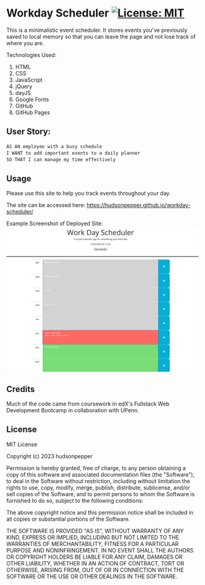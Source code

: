 # Workday Scheduler [![License: MIT](https://img.shields.io/badge/License-MIT-yellow.svg)](https://opensource.org/licenses/MIT)

This is a minimalistic event scheduler. It stores events you've previously saved to local memory so that you can leave the page and not lose track of where you are. 

Technologies Used:
1. HTML
2. CSS
3. JavaScript
4. jQuery
5. dayJS
6. Google Fonts
7. GitHub
8. GitHub Pages

## User Story:
```md
AS AN employee with a busy schedule
I WANT to add important events to a daily planner
SO THAT I can manage my time effectively
```

## Usage
Please use this site to help you track events throughout your day. 


The site can be accessed here: https://hudsonpepper.github.io/workday-scheduler/

Example Screenshot of Deployed Site:
![Screenshot of ](./assets/images/Screenshot_Event-Scheduler.png "Screenshot")


## Credits

Much of the code came from coursework in edX's Fullstack Web Development Bootcamp in collaboration with UPenn.

## License
MIT License

Copyright (c) 2023 hudsonpepper

Permission is hereby granted, free of charge, to any person obtaining a copy
of this software and associated documentation files (the "Software"), to deal
in the Software without restriction, including without limitation the rights
to use, copy, modify, merge, publish, distribute, sublicense, and/or sell
copies of the Software, and to permit persons to whom the Software is
furnished to do so, subject to the following conditions:

The above copyright notice and this permission notice shall be included in all
copies or substantial portions of the Software.

THE SOFTWARE IS PROVIDED "AS IS", WITHOUT WARRANTY OF ANY KIND, EXPRESS OR
IMPLIED, INCLUDING BUT NOT LIMITED TO THE WARRANTIES OF MERCHANTABILITY,
FITNESS FOR A PARTICULAR PURPOSE AND NONINFRINGEMENT. IN NO EVENT SHALL THE
AUTHORS OR COPYRIGHT HOLDERS BE LIABLE FOR ANY CLAIM, DAMAGES OR OTHER
LIABILITY, WHETHER IN AN ACTION OF CONTRACT, TORT OR OTHERWISE, ARISING FROM,
OUT OF OR IN CONNECTION WITH THE SOFTWARE OR THE USE OR OTHER DEALINGS IN THE
SOFTWARE.